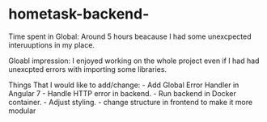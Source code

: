# hometask-backend-

Time spent in Global: Around 5 hours beacause I had some unexcpected interuuptions in my place.

Gloabl impression: I enjoyed working on the whole project even if I had had unexcpted errors with importing some libraries.

Things That I would like to add/change:
    - Add Global Error Handler in Angular 7
    - Handle HTTP error in backend.
    - Run backend in Docker container.
    - Adjust styling.
    - change structure in frontend to make it more modular

